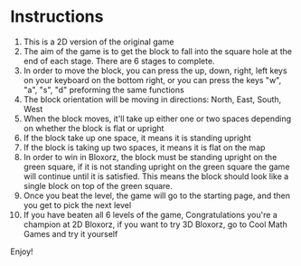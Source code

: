 # **Instructions**

1) This is a 2D version of the original game
2) The aim of the game is to get the block to fall into the square hole at the end of each stage. There are 6 stages to complete.
3) In order to move the block, you can press the up, down, right, left keys on your keyboard on the bottom right, or you can press the keys "w", "a", "s", "d" preforming the same functions
4) The block orientation will be moving in directions: North, East, South, West
5) When the block moves, it'll take up either one or two spaces depending on whether the block is flat or upright
6) If the block take up one space, it means it is standing upright 
7) If the block is taking up two spaces, it means it is flat on the map
8) In order to win in Bloxorz, the block must be standing upright on the green square, if it is not standing upright on the green square the game will continue until it is satisfied. This means the block should look like a single block on top of the green square.
9) Once you beat the level, the game will go to the starting page, and then you get to pick the next level
10) If you have beaten all 6 levels of the game, Congratulations you're a champion at 2D Bloxorz, if you want to try 3D Bloxorz, go to Cool Math Games and try it yourself

Enjoy!
